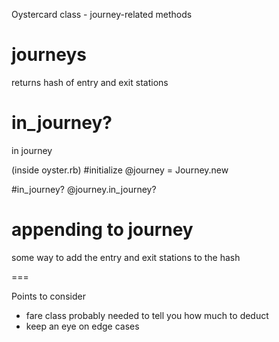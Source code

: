 Oystercard class - journey-related methods

# journeys
returns hash of entry and exit stations

# in_journey?
in journey

(inside oyster.rb)
#initialize
@journey = Journey.new

#in_journey?
@journey.in_journey?







# appending to journey
some way to add the entry and exit stations to the hash

===

Points to consider

- fare class probably needed to tell you how much to deduct
- keep an eye on edge cases
